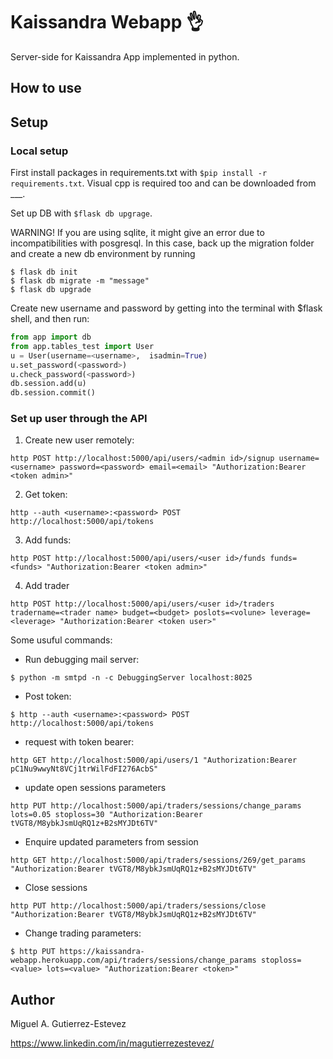 # Kaissandra Webapp :ok_hand:

Server-side for Kaissandra App implemented in python.

## How to use

## Setup

### Local setup

 First install packages in requirements.txt with `$pip install -r requirements.txt`. Visual cpp is required too and can be 
downloaded from ___.

Set up DB with `$flask db upgrage`.
 
WARNING! If you are using sqlite, it might give an error due to incompatibilities with posgresql. In this case, back up
the migration folder and create a new db environment by running 

```
$ flask db init
$ flask db migrate -m "message"
$ flask db upgrade
```

Create new username and password by getting into the terminal with $flask shell, and then run:

```python
from app import db
from app.tables_test import User
u = User(username=<username>,  isadmin=True)
u.set_password(<password>)
u.check_password(<password>)
db.session.add(u)
db.session.commit()
```
### Set up user through the API

1. Create new user remotely:

`http POST http://localhost:5000/api/users/<admin id>/signup username=<username> password=<password> email=<email> "Authorization:Bearer <token admin>"`

2. Get token:

`http --auth <username>:<password> POST http://localhost:5000/api/tokens`

3. Add funds:

`http POST http://localhost:5000/api/users/<user id>/funds funds=<funds> "Authorization:Bearer <token admin>"`

4. Add trader

`http POST http://localhost:5000/api/users/<user id>/traders tradername=<trader name> budget=<budget> poslots=<volune> leverage=<leverage> "Authorization:Bearer <token user>"`

Some usuful commands:

- Run debugging mail server:

`$ python -m smtpd -n -c DebuggingServer localhost:8025`

- Post token:

`$ http --auth <username>:<password> POST http://localhost:5000/api/tokens`

- request with token bearer:

`http GET http://localhost:5000/api/users/1 "Authorization:Bearer pC1Nu9wwyNt8VCj1trWilFdFI276AcbS"` 

- update open sessions parameters

`http PUT http://localhost:5000/api/traders/sessions/change_params lots=0.05 stoploss=30 "Authorization:Bearer tVGT8/M8ybkJsmUqRQ1z+B2sMYJDt6TV"`

- Enquire updated parameters from session

`http GET http://localhost:5000/api/traders/sessions/269/get_params "Authorization:Bearer tVGT8/M8ybkJsmUqRQ1z+B2sMYJDt6TV"`

- Close sessions

`http PUT http://localhost:5000/api/traders/sessions/close "Authorization:Bearer tVGT8/M8ybkJsmUqRQ1z+B2sMYJDt6TV"`

- Change trading parameters:

`$ http PUT https://kaissandra-webapp.herokuapp.com/api/traders/sessions/change_params stoploss=<value> lots=<value> "Authorization:Bearer <token>"`
 
## Author

Miguel A. Gutierrez-Estevez 

https://www.linkedin.com/in/magutierrezestevez/